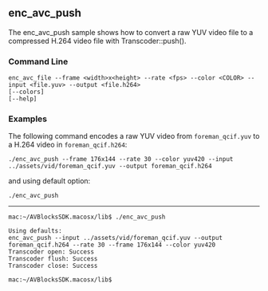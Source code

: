 ## enc_avc_push

The enc_avc_push sample shows how to convert a raw YUV video file to a compressed H.264 video file with Transcoder::push().  

### Command Line

	enc_avc_file --frame <width>x<height> --rate <fps> --color <COLOR> --input <file.yuv> --output <file.h264>
	[--colors]
	[--help]
 
###	Examples

The following command encodes a raw YUV video from `foreman_qcif.yuv` to a H.264 video in `foreman_qcif.h264`:
	
	./enc_avc_push --frame 176x144 --rate 30 --color yuv420 --input ../assets/vid/foreman_qcif.yuv --output foreman_qcif.h264

and using default option:
	
	./enc_avc_push

***

	mac:~/AVBlocksSDK.macosx/lib$ ./enc_avc_push
	
	Using defaults:
	enc_avc_push --input ../assets/vid/foreman_qcif.yuv --output foreman_qcif.h264 --rate 30 --frame 176x144 --color yuv420
	Transcoder open: Success
	Transcoder flush: Success
	Transcoder close: Success

	mac:~/AVBlocksSDK.macosx/lib$ 